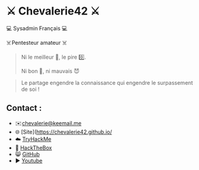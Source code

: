 # ⚔️ **Chevalerie42** ⚔️

💻 Sysadmin Français 💻 

☠️ Pentesteur amateur ☠️ 

> Ni le meilleur 💯, le pire 0️⃣.
> 
> Ni bon 👼, ni mauvais 😈

>Le partage engendre la connaissance qui engendre le surpassement de soi ! 

## **Contact :**

- ✉️ [chevalerie@keemail.me](mailto:chevalerie@keemail.me)
- 🌐 [Site](https://chevalerie42.github.io/
- ☁️ [TryHackMe](https://tryhackme.com/p/Chevalerie) 
- 🧊 [HackTheBox](https://app.hackthebox.com/profile/390130)
- 😸 [GitHub](https://github.com/Chevalerie42/)
- ▶️ [Youtube](https://www.youtube.com/channel/UCl-oB2xW0ec2Vy0YScAPBIg)
